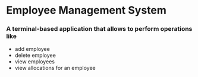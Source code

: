 # Employee Management System

### A terminal-based application that allows to perform operations like
- add employee
- delete employee
- view employees
- view allocations for an employee
